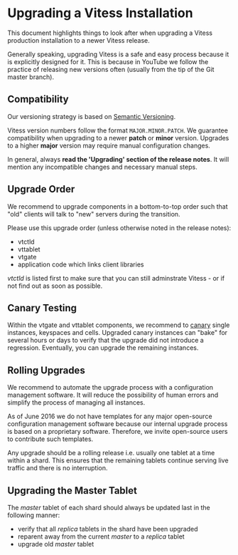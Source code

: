 # Upgrading a Vitess Installation

This document highlights things to look after when upgrading a Vitess production installation to a newer Vitess release.

Generally speaking, upgrading Vitess is a safe and easy process because it is explicitly designed for it. This is because in YouTube we follow the practice of releasing new versions often (usually from the tip of the Git master branch).

## Compatibility

Our versioning strategy is based on [Semantic Versioning](http://semver.org/).

Vitess version numbers follow the format `MAJOR.MINOR.PATCH`.
We guarantee compatibility when upgrading to a newer **patch** or **minor** version.
Upgrades to a higher **major** version may require manual configuration changes.

In general, always **read the 'Upgrading' section of the release notes**.
It will mention any incompatible changes and necessary manual steps.

## Upgrade Order

We recommend to upgrade components in a bottom-to-top order such that "old" clients will talk to "new" servers during the transition.

Please use this upgrade order (unless otherwise noted in the release notes):

- vtctld
- vttablet
- vtgate
- application code which links client libraries

*vtctld* is listed first to make sure that you can still adminstrate Vitess - or if not find out as soon as possible.

## Canary Testing

Within the vtgate and vttablet components, we recommend to [canary](http://martinfowler.com/bliki/CanaryRelease.html) single instances, keyspaces and cells. Upgraded canary instances can "bake" for several hours or days to verify that the upgrade did not introduce a regression. Eventually, you can upgrade the remaining instances.

## Rolling Upgrades

We recommend to automate the upgrade process with a configuration management software. It will reduce the possibility of human errors and simplify the process of managing all instances.

As of June 2016 we do not have templates for any major open-source configuration management software because our internal upgrade process is based on a proprietary software. Therefore, we invite open-source users to contribute such templates.

Any upgrade should be a rolling release i.e. usually one tablet at a time within a shard. This ensures that the remaining tablets continue serving live traffic and there is no interruption.

## Upgrading the Master Tablet

The *master* tablet of each shard should always be updated last in the following manner:

- verify that all *replica* tablets in the shard have been upgraded
- reparent away from the current *master* to a *replica* tablet
- upgrade old *master* tablet

